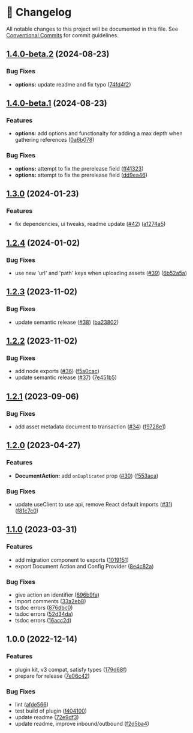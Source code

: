 <!-- markdownlint-disable --><!-- textlint-disable -->

# 📓 Changelog

All notable changes to this project will be documented in this file. See
[Conventional Commits](https://conventionalcommits.org) for commit guidelines.

## [1.4.0-beta.2](https://github.com/sanity-io/cross-dataset-duplicator/compare/v1.4.0-beta.1...v1.4.0-beta.2) (2024-08-23)

### Bug Fixes

- **options:** update readme and fix typo ([74fd4f2](https://github.com/sanity-io/cross-dataset-duplicator/commit/74fd4f24a2961cb4a3de7f1b38890bfa09585a8e))

## [1.4.0-beta.1](https://github.com/sanity-io/cross-dataset-duplicator/compare/v1.3.0...v1.4.0-beta.1) (2024-08-23)

### Features

- **options:** add options and functionalty for adding a max depth when gathering references ([0a6b078](https://github.com/sanity-io/cross-dataset-duplicator/commit/0a6b078ced3977ae09bd309ab0a8a85a07a68240))

### Bug Fixes

- **options:** attempt to fix the prerelease field ([ff41323](https://github.com/sanity-io/cross-dataset-duplicator/commit/ff41323a1d98a121568da6c81352a1058e8f1e2c))
- **options:** attempt to fix the prerelease field ([dd9ea46](https://github.com/sanity-io/cross-dataset-duplicator/commit/dd9ea4608e2f5fb79682ff5d0c66560bd1bc29d8))

## [1.3.0](https://github.com/sanity-io/cross-dataset-duplicator/compare/v1.2.4...v1.3.0) (2024-01-23)

### Features

- fix dependencies, ui tweaks, readme update ([#42](https://github.com/sanity-io/cross-dataset-duplicator/issues/42)) ([a1274a5](https://github.com/sanity-io/cross-dataset-duplicator/commit/a1274a5a53fea3ad2ab859f8f4203cb712ad933b))

## [1.2.4](https://github.com/sanity-io/cross-dataset-duplicator/compare/v1.2.3...v1.2.4) (2024-01-02)

### Bug Fixes

- use new 'url' and 'path' keys when uploading assets ([#39](https://github.com/sanity-io/cross-dataset-duplicator/issues/39)) ([6b52a5a](https://github.com/sanity-io/cross-dataset-duplicator/commit/6b52a5a20981449918095d1c88fd6ce965bd0383))

## [1.2.3](https://github.com/sanity-io/cross-dataset-duplicator/compare/v1.2.2...v1.2.3) (2023-11-02)

### Bug Fixes

- update semantic release ([#38](https://github.com/sanity-io/cross-dataset-duplicator/issues/38)) ([ba23802](https://github.com/sanity-io/cross-dataset-duplicator/commit/ba23802f438a150664c3e7f26d2c2d3e91d75ad7))

## [1.2.2](https://github.com/sanity-io/cross-dataset-duplicator/compare/v1.2.1...v1.2.2) (2023-11-02)

### Bug Fixes

- add node exports ([#36](https://github.com/sanity-io/cross-dataset-duplicator/issues/36)) ([f5a0cac](https://github.com/sanity-io/cross-dataset-duplicator/commit/f5a0cac06f89e0c40e542f8b151a8ec6ea37f253))
- update semantic release ([#37](https://github.com/sanity-io/cross-dataset-duplicator/issues/37)) ([7e451b5](https://github.com/sanity-io/cross-dataset-duplicator/commit/7e451b52e7a08587d9751abc7d9a1e6a1a2187ef))

## [1.2.1](https://github.com/sanity-io/cross-dataset-duplicator/compare/v1.2.0...v1.2.1) (2023-09-06)

### Bug Fixes

- add asset metadata document to transaction ([#34](https://github.com/sanity-io/cross-dataset-duplicator/issues/34)) ([f9728e1](https://github.com/sanity-io/cross-dataset-duplicator/commit/f9728e138c3614a33a2ed6531cd0bd82e4ffae9e))

## [1.2.0](https://github.com/sanity-io/cross-dataset-duplicator/compare/v1.1.0...v1.2.0) (2023-04-27)

### Features

- **DocumentAction:** add `onDuplicated` prop ([#30](https://github.com/sanity-io/cross-dataset-duplicator/issues/30)) ([f553aca](https://github.com/sanity-io/cross-dataset-duplicator/commit/f553aca7ef35e2ec54f2f62e7f9e46c9067f6e29))

### Bug Fixes

- update useClient to use api, remove React default imports ([#31](https://github.com/sanity-io/cross-dataset-duplicator/issues/31)) ([f81c7c0](https://github.com/sanity-io/cross-dataset-duplicator/commit/f81c7c0eb48e67f9a840a83f96075716dd8f60df))

## [1.1.0](https://github.com/sanity-io/cross-dataset-duplicator/compare/v1.0.0...v1.1.0) (2023-03-31)

### Features

- add migration component to exports ([1019151](https://github.com/sanity-io/cross-dataset-duplicator/commit/10191513643a22f02d0517c009a7b5084eb030d0))
- export Document Action and Config Provider ([8e4c82a](https://github.com/sanity-io/cross-dataset-duplicator/commit/8e4c82a388e49c4da47c8908c898cb514325cdda))

### Bug Fixes

- give action an identifier ([896b9fa](https://github.com/sanity-io/cross-dataset-duplicator/commit/896b9fa2f3cbcfc207732cacb0255bc1534ad913))
- import comments ([33a2eb8](https://github.com/sanity-io/cross-dataset-duplicator/commit/33a2eb8a64d093eae9e9719d457c1d81b704a100))
- tsdoc errors ([876dbc0](https://github.com/sanity-io/cross-dataset-duplicator/commit/876dbc00c46c21d15992651af6760177f04acb99))
- tsdoc errors ([52d34da](https://github.com/sanity-io/cross-dataset-duplicator/commit/52d34da5f9bcbce79595c0c24d79935a98fddc27))
- tsdoc errors ([16acc2d](https://github.com/sanity-io/cross-dataset-duplicator/commit/16acc2d2f39434b8aa9a854dfcc038e2e3a7af0c))

## 1.0.0 (2022-12-14)

### Features

- plugin kit, v3 compat, satisfy types ([179d68f](https://github.com/sanity-io/cross-dataset-duplicator/commit/179d68fe6cc1cb23a993407e5e3266b798c89143))
- prepare for release ([7e06c42](https://github.com/sanity-io/cross-dataset-duplicator/commit/7e06c42e0735179ea43117ac797df2aa3625f63b))

### Bug Fixes

- lint ([afde566](https://github.com/sanity-io/cross-dataset-duplicator/commit/afde566b988a56ce6f3a2a287db4544f08dd91d8))
- test build of plugin ([f404100](https://github.com/sanity-io/cross-dataset-duplicator/commit/f404100d9f11ea235b634f079985e972b2936dac))
- update readme ([72e9df3](https://github.com/sanity-io/cross-dataset-duplicator/commit/72e9df322c392f61b6a417f8a81ab94bc29d5fb5))
- update readme, improve inbound/outbound ([f2d5ba4](https://github.com/sanity-io/cross-dataset-duplicator/commit/f2d5ba490af3f48837da74529a967e444fbafdc2))
